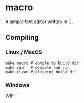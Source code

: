 # macro

A simple text editor written in C.

## Compiling
### Linux / MacOS
```
make macro # comple to build dir
make run   # compile and run
make clean # cleaning build dir
```
### Windows
WIP
